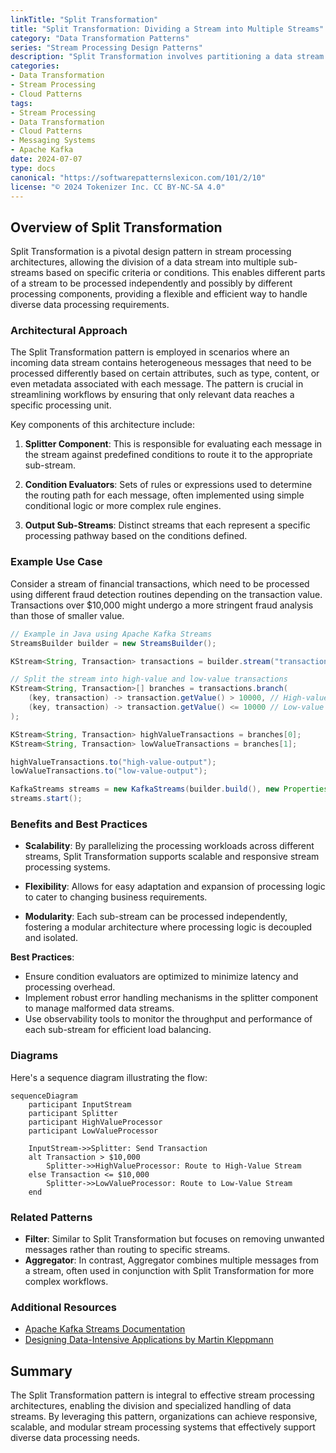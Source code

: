```yaml
---
linkTitle: "Split Transformation"
title: "Split Transformation: Dividing a Stream into Multiple Streams"
category: "Data Transformation Patterns"
series: "Stream Processing Design Patterns"
description: "Split Transformation involves partitioning a data stream into multiple independent streams based on defined conditions, enabling tailored processing workflows. This design pattern is essential in use cases requiring distinct processing paths based on message attributes."
categories:
- Data Transformation
- Stream Processing
- Cloud Patterns
tags:
- Stream Processing
- Data Transformation
- Cloud Patterns
- Messaging Systems
- Apache Kafka
date: 2024-07-07
type: docs
canonical: "https://softwarepatternslexicon.com/101/2/10"
license: "© 2024 Tokenizer Inc. CC BY-NC-SA 4.0"
---
```


## Overview of Split Transformation

Split Transformation is a pivotal design pattern in stream processing architectures, allowing the division of a data stream into multiple sub-streams based on specific criteria or conditions. This enables different parts of a stream to be processed independently and possibly by different processing components, providing a flexible and efficient way to handle diverse data processing requirements.

### Architectural Approach

The Split Transformation pattern is employed in scenarios where an incoming data stream contains heterogeneous messages that need to be processed differently based on certain attributes, such as type, content, or even metadata associated with each message. The pattern is crucial in streamlining workflows by ensuring that only relevant data reaches a specific processing unit.

Key components of this architecture include:

1. **Splitter Component**: This is responsible for evaluating each message in the stream against predefined conditions to route it to the appropriate sub-stream.

2. **Condition Evaluators**: Sets of rules or expressions used to determine the routing path for each message, often implemented using simple conditional logic or more complex rule engines.

3. **Output Sub-Streams**: Distinct streams that each represent a specific processing pathway based on the conditions defined.

### Example Use Case

Consider a stream of financial transactions, which need to be processed using different fraud detection routines depending on the transaction value. Transactions over $10,000 might undergo a more stringent fraud analysis than those of smaller value.

```java
// Example in Java using Apache Kafka Streams
StreamsBuilder builder = new StreamsBuilder();

KStream<String, Transaction> transactions = builder.stream("transactions-input");

// Split the stream into high-value and low-value transactions
KStream<String, Transaction>[] branches = transactions.branch(
    (key, transaction) -> transaction.getValue() > 10000, // High-value branch
    (key, transaction) -> transaction.getValue() <= 10000 // Low-value branch
);

KStream<String, Transaction> highValueTransactions = branches[0];
KStream<String, Transaction> lowValueTransactions = branches[1];

highValueTransactions.to("high-value-output");
lowValueTransactions.to("low-value-output");

KafkaStreams streams = new KafkaStreams(builder.build(), new Properties());
streams.start();
```

### Benefits and Best Practices

- **Scalability**: By parallelizing the processing workloads across different streams, Split Transformation supports scalable and responsive stream processing systems.
  
- **Flexibility**: Allows for easy adaptation and expansion of processing logic to cater to changing business requirements.

- **Modularity**: Each sub-stream can be processed independently, fostering a modular architecture where processing logic is decoupled and isolated.

**Best Practices**:

- Ensure condition evaluators are optimized to minimize latency and processing overhead.
- Implement robust error handling mechanisms in the splitter component to manage malformed data streams.
- Use observability tools to monitor the throughput and performance of each sub-stream for efficient load balancing.

### Diagrams

Here's a sequence diagram illustrating the flow:

```mermaid
sequenceDiagram
    participant InputStream
    participant Splitter
    participant HighValueProcessor
    participant LowValueProcessor

    InputStream->>Splitter: Send Transaction
    alt Transaction > $10,000
        Splitter->>HighValueProcessor: Route to High-Value Stream
    else Transaction <= $10,000
        Splitter->>LowValueProcessor: Route to Low-Value Stream
    end
```

### Related Patterns

- **Filter**: Similar to Split Transformation but focuses on removing unwanted messages rather than routing to specific streams.
- **Aggregator**: In contrast, Aggregator combines multiple messages from a stream, often used in conjunction with Split Transformation for more complex workflows.

### Additional Resources

- [Apache Kafka Streams Documentation](https://kafka.apache.org/documentation/streams/)
- [Designing Data-Intensive Applications by Martin Kleppmann](https://www.oreilly.com/library/view/designing-data-intensive-applications/9781491903063/)

## Summary

The Split Transformation pattern is integral to effective stream processing architectures, enabling the division and specialized handling of data streams. By leveraging this pattern, organizations can achieve responsive, scalable, and modular stream processing systems that effectively support diverse data processing needs.
